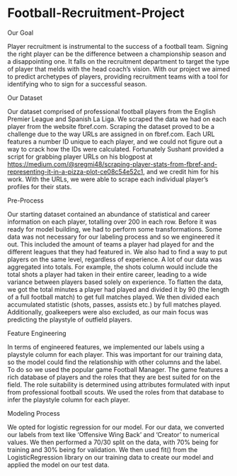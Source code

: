 # Football-Recruitment-Project

Our Goal

Player recruitment is instrumental to the success of a football team. Signing the right player can be the difference between a championship season and a disappointing one. It falls on the recruitment department to target the type of player that melds with the head coach’s vision. With our project we aimed to predict archetypes of players, providing recruitment teams with a tool for identifying who to sign for a successful season.


Our Dataset

Our dataset comprised of professional football players from the English Premier League and Spanish La Liga. We scraped the data we had on each player from the website fbref.com. Scraping the dataset proved to be a challenge due to the way URLs are assigned in on fbref.com. Each URL features a number ID unique to each player, and we could not figure out a way to crack how the IDs were calculated. Fortunately Sushant provided a script for grabbing player URLs on his blogpost at https://medium.com/@sregmi48/scraping-player-stats-from-fbref-and-representing-it-in-a-pizza-plot-ce08c54e52c1, and we credit him for his work. With the URLs, we were able to scrape each individual player’s profiles for their stats.


Pre-Process

Our starting dataset contained an abundance of statistical and career information on each player, totalling over 200 in each row. Before it was ready for model building, we had to perform some transformations. Some data was not necessary for our labeling process and so we engineered it out. This included the amount of teams a player had played for and the different leagues that they had featured in. We also had to find a way to put players on the same level, regardless of experience. A lot of our data was aggregated into totals. For example, the shots column would include the total shots a player had taken in their entire career, leading to a wide variance between players based solely on experience. To flatten the data, we got the total minutes a player had played and divided it by 90 (the length of a full football match) to get full matches played. We then divided each accumulated statistic (shots, passes, assists etc.) by full matches played. Additionally, goalkeepers were also excluded, as our main focus was predicting the playstyle of outfield players. 

Feature Engineering

In terms of engineered features, we implemented our labels using a playstyle column for each player. This was important for our training data, so the model could find the relationship with other columns and the label. To do so we used the popular game Football Manager. The game features a rich database of players and the roles that they are best suited for on the field. The role suitability is determined using attributes formulated with input from professional football scouts. We used the roles from that database to infer the playstyle column for each player.


Modeling Process

We opted for logistic regression for our model. For our data, we converted our labels from text like ‘Offensive Wing Back’ and ‘Creator’ to numerical values. We then performed a 70/30 split on the data, with 70% being for training and 30% being for validation. We then used fit() from the LogisticRegression library on our training data to create our model and applied the model on our test data. 





